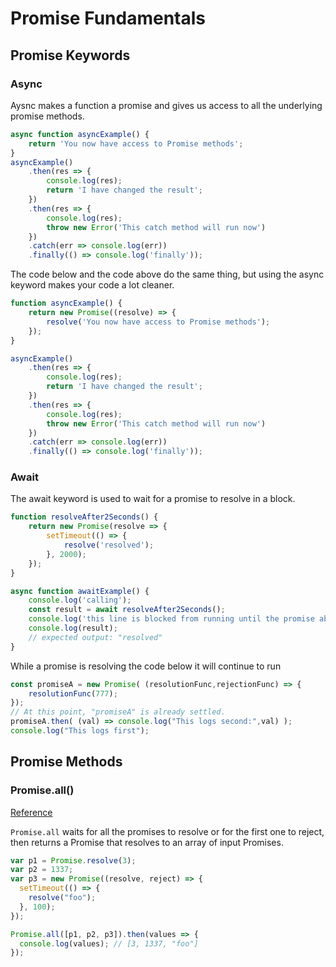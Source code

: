 # Promise Fundamentals
## Promise Keywords
### Async
Aysnc makes a function a promise and gives us access to all the underlying promise methods.
```js
async function asyncExample() {
    return 'You now have access to Promise methods';
}
asyncExample()
    .then(res => {
        console.log(res);
        return 'I have changed the result';
    })
    .then(res => {
        console.log(res);
        throw new Error('This catch method will run now')
    })
    .catch(err => console.log(err))
    .finally(() => console.log('finally'));
```
The code below and the code above do the same thing, but using the async keyword makes your code a lot cleaner.
```js
function asyncExample() {
    return new Promise((resolve) => {
        resolve('You now have access to Promise methods');
    });
}

asyncExample()
    .then(res => {
        console.log(res);
        return 'I have changed the result';
    })
    .then(res => {
        console.log(res);
        throw new Error('This catch method will run now')
    })
    .catch(err => console.log(err))
    .finally(() => console.log('finally'));
```
### Await
The await keyword is used to wait for a promise to resolve in a block.
```js
function resolveAfter2Seconds() {
    return new Promise(resolve => {
        setTimeout(() => {
            resolve('resolved');
        }, 2000);
    });
}

async function awaitExample() {
    console.log('calling');
    const result = await resolveAfter2Seconds();
    console.log('this line is blocked from running until the promise above has resolved');
    console.log(result);
    // expected output: "resolved"
}
```
While a promise is resolving the code below it will continue to run

```js
const promiseA = new Promise( (resolutionFunc,rejectionFunc) => {
    resolutionFunc(777);
});
// At this point, "promiseA" is already settled.
promiseA.then( (val) => console.log("This logs second:",val) );
console.log("This logs first");
```

## Promise Methods
### Promise.all()
<a href="https://developer.mozilla.org/en-US/docs/Web/JavaScript/Reference/Global_Objects/Promise/all">Reference</a>

`Promise.all` waits for all the promises to resolve or for the first one to reject, then returns a Promise that resolves to an array of input Promises.
```js
var p1 = Promise.resolve(3);
var p2 = 1337;
var p3 = new Promise((resolve, reject) => {
  setTimeout(() => {
    resolve("foo");
  }, 100);
});

Promise.all([p1, p2, p3]).then(values => {
  console.log(values); // [3, 1337, "foo"]
});
```
